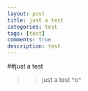 ```yaml
---
layout: post
title: just a test
categories: test
tags: [test]
comments: true
description: test
---
```


##just a test

>>just a test ^o^
